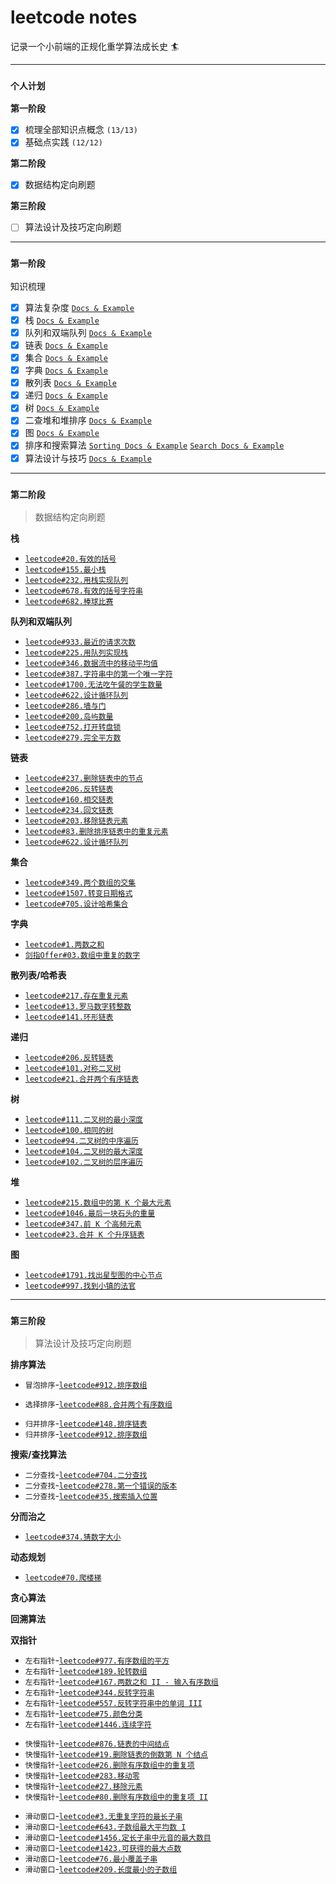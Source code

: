 # leetcode notes

记录一个小前端的正规化重学算法成长史 🏄

---

### `个人计划`

**第一阶段**

- [x] 梳理全部知识点概念 `(13/13)`
- [x] 基础点实践 `(12/12)`

**第二阶段**

- [x] 数据结构定向刷题

**第三阶段**

- [ ] 算法设计及技巧定向刷题

---

### `第一阶段`

知识梳理

- [x] 算法复杂度 [`Docs & Example`](./first-stage/complexity/README.md)
- [x] 栈 [`Docs & Example`](./first-stage/stack/README.md)
- [x] 队列和双端队列 [`Docs & Example`](./first-stage/queue/README.md)
- [x] 链表 [`Docs & Example`](./first-stage/linked-list/README.md)
- [x] 集合 [`Docs & Example`](./first-stage/set/README.md)
- [x] 字典 [`Docs & Example`](./first-stage/dictionary/README.md)
- [x] 散列表 [`Docs & Example`](./first-stage/hash-table/README.md)
- [x] 递归 [`Docs & Example`](./first-stage/recursive/README.md)
- [x] 树 [`Docs & Example`](./first-stage/tree/README.md)
- [x] 二查堆和堆排序 [`Docs & Example`](./first-stage/heap/README.md)
- [x] 图 [`Docs & Example`](./first-stage/graph/README.md)
- [x] 排序和搜索算法 [`Sorting Docs & Example`](./first-stage/sorting-search-algorithm/sorting/README.md) [`Search Docs & Example`](./first-stage/sorting-search-algorithm/search/README.md)
- [x] 算法设计与技巧 [`Docs & Example`](./first-stage/algorithm-design/README.md)

---

### `第二阶段`

> 数据结构定向刷题

**栈**

- [`leetcode#20.有效的括号`](./second-stage/stack/leetcode20.md)
- [`leetcode#155.最小栈`](./second-stage/stack/leetcode155.md)
- [`leetcode#232.用栈实现队列`](./second-stage/stack/leetcode232.md)
- [`leetcode#678.有效的括号字符串`](./second-stage/stack/leetcode678.md)
- [`leetcode#682.棒球比赛`](./second-stage/stack/leetcode682.md)

**队列和双端队列**

- [`leetcode#933.最近的请求次数`](./second-stage/queue/leetcode933.md)
- [`leetcode#225.用队列实现栈`](./second-stage/queue/leetcode225.md)
- [`leetcode#346.数据流中的移动平均值`](./second-stage/queue/leetcode346.md)
- [`leetcode#387.字符串中的第一个唯一字符`](./second-stage/queue/leetcode387.md)
- [`leetcode#1700.无法吃午餐的学生数量`](./second-stage/queue/leetcode1700.md)
- [`leetcode#622.设计循环队列`](./second-stage/queue/leetcode622.md)
- [`leetcode#286.墙与门`](./second-stage/queue/leetcode286.md)
- [`leetcode#200.岛屿数量`](./second-stage/queue/leetcode200.md)
- [`leetcode#752.打开转盘锁`](./second-stage/queue/leetcode752.md)
- [`leetcode#279.完全平方数`](./second-stage/queue/leetcode279.md)

**链表**

- [`leetcode#237.删除链表中的节点`](./second-stage/linked-list/leetcode237.md)
- [`leetcode#206.反转链表`](./second-stage/linked-list/leetcode206.md)
- [`leetcode#160.相交链表`](./second-stage/linked-list/leetcode160.md)
- [`leetcode#234.回文链表`](./second-stage/linked-list/leetcode234.md)
- [`leetcode#203.移除链表元素`](./second-stage/linked-list/leetcode203.md)
- [`leetcode#83.删除排序链表中的重复元素`](./second-stage/linked-list/leetcode83.md)
- [`leetcode#622.设计循环队列`](./second-stage/linked-list/leetcode622.md)

**集合**

- [`leetcode#349.两个数组的交集`](./second-stage/set/leetcode349.md)
- [`leetcode#1507.转变日期格式`](./second-stage/set/leetcode1507.md)
- [`leetcode#705.设计哈希集合`](./second-stage/set/leetcode705.md)

**字典**

- [`leetcode#1.两数之和`](./second-stage/dictionary/leetcode1.md)
- [`剑指Offer#03.数组中重复的数字`](./second-stage/dictionary/剑指Offer03.md)

**散列表/哈希表**

- [`leetcode#217.存在重复元素`](./second-stage/hash-table/leetcode217.md)
- [`leetcode#13.罗马数字转整数`](./second-stage/hash-table/leetcode13.md)
- [`leetcode#141.环形链表`](./second-stage/hash-table/leetcode141.md)

**递归**

- [`leetcode#206.反转链表`](./second-stage/recursive/leetcode206.md)
- [`leetcode#101.对称二叉树`](./second-stage/recursive/leetcode101.md)
- [`leetcode#21.合并两个有序链表`](./second-stage/recursive/leetcode21.md)

**树**

- [`leetcode#111.二叉树的最小深度`](./second-stage/tree/leetcode111.md)
- [`leetcode#100.相同的树`](./second-stage/tree/leetcode100.md)
- [`leetcode#94.二叉树的中序遍历`](./second-stage/tree/leetcode94.md)
- [`leetcode#104.二叉树的最大深度`](./second-stage/tree/leetcode104.md)
- [`leetcode#102.二叉树的层序遍历`](./second-stage/tree/leetcode102.md)

**堆**

- [`leetcode#215.数组中的第 K 个最大元素`](./second-stage/heap/leetcode215.md)
- [`leetcode#1046.最后一块石头的重量`](./second-stage/heap/leetcode1046.md)
- [`leetcode#347.前 K 个高频元素`](./second-stage/heap/leetcode347.md)
- [`leetcode#23.合并 K 个升序链表`](./second-stage/heap/leetcode23.md)

**图**

- [`leetcode#1791.找出星型图的中心节点`](./second-stage/graph/leetcode1791.md)
- [`leetcode#997.找到小镇的法官`](./second-stage/graph/leetcode997.md)

---

### `第三阶段`

> 算法设计及技巧定向刷题

**排序算法**

<!-- **冒泡排序** -->

- `冒泡排序`-[`leetcode#912.排序数组`](./third-stage/sorting/bubble-sort/leetcode912.md)

<!-- **选择排序** -->

- `选择排序`-[`leetcode#88.合并两个有序数组`](./third-stage/sorting/selection-sort/leetcode88.md)

<!-- **归并排序** -->

- `归并排序`-[`leetcode#148.排序链表`](./third-stage/sorting/merge-sort/leetcode148.md)
- `归并排序`-[`leetcode#912.排序数组`](./third-stage/sorting/merge-sort/leetcode912.md)

<!-- **快速排序** -->
<!-- **计数排序** -->
<!-- **桶排序** -->
<!-- **基数排序** -->
<!-- **桶排序** -->

**搜索/查找算法**

<!-- **顺序搜索** -->
<!-- **二分查找** -->

- `二分查找`-[`leetcode#704.二分查找`](./third-stage/dichotomize/leetcode704.md)
- `二分查找`-[`leetcode#278.第一个错误的版本`](./third-stage/dichotomize/leetcode278.md)
- `二分查找`-[`leetcode#35.搜索插入位置`](./third-stage/dichotomize/leetcode35.md)

<!-- **内插搜索** -->

**分而治之**

- [`leetcode#374.猜数字大小`](./third-stage/devide-and-conquer/leetcode374.md)

**动态规划**

- [`leetcode#70.爬楼梯`](./third-stage/dynamic-programming/leetcode70.md)

**贪心算法**

**回溯算法**

**双指针**

<!-- **左右指针** -->

- `左右指针`-[`leetcode#977.有序数组的平方`](./third-stage/double-pointer/leetcode977.md)
- `左右指针`-[`leetcode#189.轮转数组`](./third-stage/double-pointer/leetcode189.md)
- `左右指针`-[`leetcode#167.两数之和 II - 输入有序数组`](./third-stage/double-pointer/leetcode167.md)
- `左右指针`-[`leetcode#344.反转字符串`](./third-stage/double-pointer/leetcode344.md)
- `左右指针`-[`leetcode#557.反转字符串中的单词 III`](./third-stage/double-pointer/leetcode557.md)
- `左右指针`-[`leetcode#75.颜色分类`](./third-stage/double-pointer/leetcode75.md)
- `左右指针`-[`leetcode#1446.连续字符`](./third-stage/double-pointer/leetcode1446.md)

<!-- **快慢指针** -->

- `快慢指针`-[`leetcode#876.链表的中间结点`](./third-stage/double-pointer/leetcode876.md)
- `快慢指针`-[`leetcode#19.删除链表的倒数第 N 个结点`](./third-stage/double-pointer/leetcode19.md)
- `快慢指针`-[`leetcode#26.删除有序数组中的重复项`](./third-stage/double-pointer/leetcode26.md)
- `快慢指针`-[`leetcode#283.移动零`](./third-stage/double-pointer/leetcode283.md)
- `快慢指针`-[`leetcode#27.移除元素`](./third-stage/double-pointer/leetcode27.md)
- `快慢指针`-[`leetcode#80.删除有序数组中的重复项 II`](./third-stage/double-pointer/leetcode80.md)

<!-- **滑动窗口** -->

- `滑动窗口`-[`leetcode#3.无重复字符的最长子串`](./third-stage/double-pointer/leetcode3.md)
- `滑动窗口`-[`leetcode#643.子数组最大平均数 I`](./third-stage/double-pointer/leetcode643.md)
- `滑动窗口`-[`leetcode#1456.定长子串中元音的最大数目`](./third-stage/double-pointer/leetcode1456.md)
- `滑动窗口`-[`leetcode#1423.可获得的最大点数`](./third-stage/double-pointer/leetcode1423.md)
- `滑动窗口`-[`leetcode#76.最小覆盖子串`](./third-stage/double-pointer/leetcode76.md)
- `滑动窗口`-[`leetcode#209.长度最小的子数组`](./third-stage/double-pointer/leetcode209.md)
